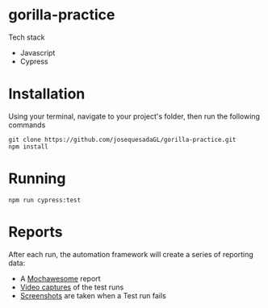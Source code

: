 # gorilla-practice

Tech stack
- Javascript
- Cypress


# Installation
Using your terminal, navigate to your project's folder, then run the following commands
```
git clone https://github.com/josequesadaGL/gorilla-practice.git
npm install
```

# Running
```
npm run cypress:test
```

# Reports
After each run, the automation framework will create a series of reporting data:
- A [Mochawesome](https://user-images.githubusercontent.com/68253320/153429202-a9dad4d4-b956-42a8-bdd3-5078dcbbb8ec.png) report
- [Video captures](https://user-images.githubusercontent.com/68253320/153429757-5032abd5-acca-4db7-8753-003176360422.png) of the test runs
- [Screenshots](https://user-images.githubusercontent.com/68253320/153430357-31195fa2-7eb4-42c2-94b0-59fd2eb59a8a.png) are taken when a Test run fails

